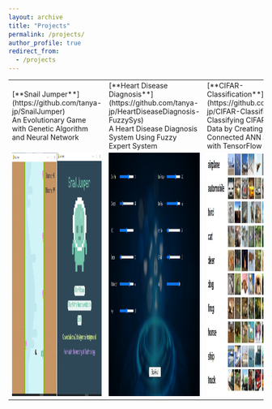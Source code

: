 ```yaml
---
layout: archive
title: "Projects"
permalink: /projects/
author_profile: true
redirect_from:
  - /projects
---
```


<!-- | | | | -->
<!-- |:-------------------------:|:-------------------------:|:-------------------------:|
| ![](/images/SnailJumper.png)  [**Snail Jumper**](https://github.com/tanya-jp/SnailJumper) <br> An Evolutionary Game with Genetic Algorithm and Neural Network |  ![](/images/Fuzzy.png)[**Heart Disease Diagnosis**](https://github.com/tanya-jp/HeartDiseaseDiagnosis-FuzzySys) <br> A Heart Disease Diagnosis System Using Fuzzy Expert System|![](/images/CIFAR.JPG) [**CIFAR-Classification**](https://github.com/tanya-jp/CIFAR-Classification) <br> Classifying CIFAR-10 Data by Creating a Fully Connected ANN and CNN with TensorFlow|
|![](/images/ImageSeg.JPG)[**Image Segmentation**](https://github.com/tanya-jp/CNN-ImageSegmentation) <br> Image Segmentation by Implementing a CNN with PyTorch|![](/images/PvZ.jpg) [**PvZ**](https://github.com/tanya-jp/PvZ) <br> An Implementation of Plants vs. Zombies Written in Java Using Swing and Graphics 2D|![](/images/VFH.png) [**VFH-Path Planning**](https://github.com/tanya-jp/ROS-GMapping-VFH-PathPlanning) <br> Controlling and Moving a Mobile Robot from Starting Point to the Specific Goal| -->


<table>
  <tr>
    <td>[**Snail Jumper**](https://github.com/tanya-jp/SnailJumper) <br> An Evolutionary Game with Genetic Algorithm and Neural Network</td>
     <td>[**Heart Disease Diagnosis**](https://github.com/tanya-jp/HeartDiseaseDiagnosis-FuzzySys) <br> A Heart Disease Diagnosis System Using Fuzzy Expert System</td>
     <td>[**CIFAR-Classification**](https://github.com/tanya-jp/CIFAR-Classification) <br> Classifying CIFAR-10 Data by Creating a Fully Connected ANN and CNN with TensorFlow</td>
  </tr>
  <tr>
    <td><img src="/images/SnailJumper.png" width=270 height=480></td>
    <td><img src="/images/Fuzzy.png" width=270 height=480></td>
    <td><img src="/images/CIFAR.JPG" width=270 height=480></td>
  </tr>
 </table>
